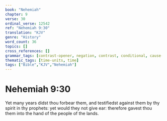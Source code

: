 ```yaml
---
book: "Nehemiah"
chapter: 9
verse: 30
ordinal_verse: 12542
ref: "Nehemiah 9:30"
translation: "KJV"
genre: "History"
word_count: 36
topics: []
cross_references: []
grammar_tags: [contrast-opener, negation, contrast, conditional, cause-effect]
thematic_tags: [time-units, time]
tags: ["Bible","KJV","Nehemiah"]
---
```


# Nehemiah 9:30

Yet many years didst thou forbear them, and testifiedst against them by thy spirit in thy prophets: yet would they not give ear: therefore gavest thou them into the hand of the people of the lands.
